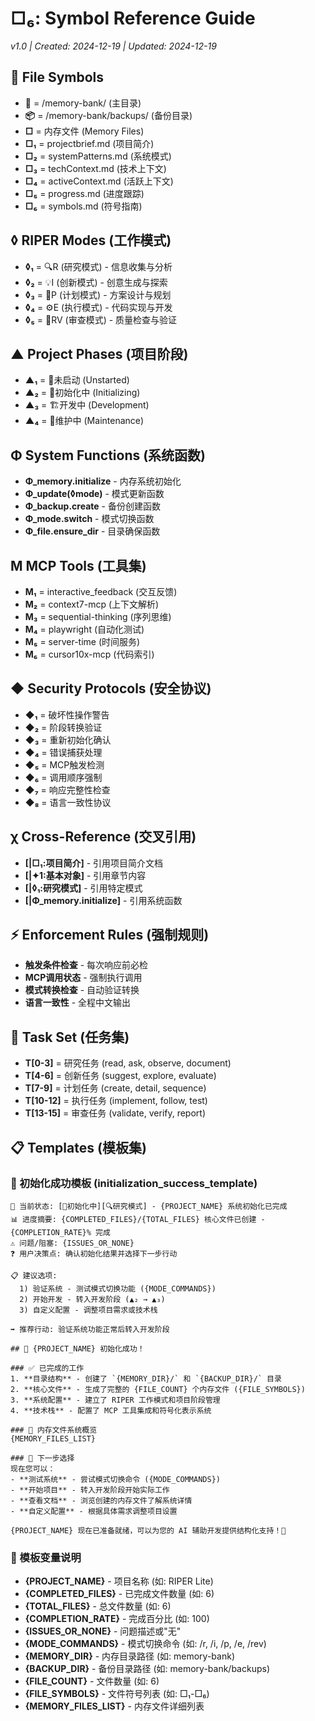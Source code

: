 # □₆: Symbol Reference Guide
*v1.0 | Created: 2024-12-19 | Updated: 2024-12-19*

## 📁 File Symbols
- **📂** = /memory-bank/ (主目录)
- **📦** = /memory-bank/backups/ (备份目录)
- **□** = 内存文件 (Memory Files)
- **□₁** = projectbrief.md (项目简介)
- **□₂** = systemPatterns.md (系统模式)
- **□₃** = techContext.md (技术上下文)
- **□₄** = activeContext.md (活跃上下文)
- **□₅** = progress.md (进度跟踪)
- **□₆** = symbols.md (符号指南)

## ◊ RIPER Modes (工作模式)
- **◊₁** = 🔍R (研究模式) - 信息收集与分析
- **◊₂** = 💡I (创新模式) - 创意生成与探索
- **◊₃** = 📝P (计划模式) - 方案设计与规划
- **◊₄** = ⚙️E (执行模式) - 代码实现与开发
- **◊₅** = 🔎RV (审查模式) - 质量检查与验证

## ▲ Project Phases (项目阶段)
- **▲₁** = 🌱未启动 (Unstarted)
- **▲₂** = 🚧初始化中 (Initializing)
- **▲₃** = 🏗️开发中 (Development)
- **▲₄** = 🔧维护中 (Maintenance)

## Φ System Functions (系统函数)
- **Φ_memory.initialize** - 内存系统初始化
- **Φ_update(◊mode)** - 模式更新函数
- **Φ_backup.create** - 备份创建函数
- **Φ_mode.switch** - 模式切换函数
- **Φ_file.ensure_dir** - 目录确保函数

## M MCP Tools (工具集)
- **M₁** = interactive_feedback (交互反馈)
- **M₂** = context7-mcp (上下文解析)
- **M₃** = sequential-thinking (序列思维)
- **M₄** = playwright (自动化测试)
- **M₅** = server-time (时间服务)
- **M₆** = cursor10x-mcp (代码索引)

## ◆ Security Protocols (安全协议)
- **◆₁** = 破坏性操作警告
- **◆₂** = 阶段转换验证
- **◆₃** = 重新初始化确认
- **◆₄** = 错误捕获处理
- **◆₅** = MCP触发检测
- **◆₆** = 调用顺序强制
- **◆₇** = 响应完整性检查
- **◆₈** = 语言一致性协议

## χ Cross-Reference (交叉引用)
- **[|□₁:项目简介]** - 引用项目简介文档
- **[|✦1:基本对象]** - 引用章节内容
- **[|◊₁:研究模式]** - 引用特定模式
- **[|Φ_memory.initialize]** - 引用系统函数

## ⚡ Enforcement Rules (强制规则)
- **触发条件检查** - 每次响应前必检
- **MCP调用状态** - 强制执行调用
- **模式转换检查** - 自动验证转换
- **语言一致性** - 全程中文输出

## 🎯 Task Set (任务集)
- **T[0-3]** = 研究任务 (read, ask, observe, document)
- **T[4-6]** = 创新任务 (suggest, explore, evaluate)
- **T[7-9]** = 计划任务 (create, detail, sequence)
- **T[10-12]** = 执行任务 (implement, follow, test)
- **T[13-15]** = 审查任务 (validate, verify, report)

## 📋 Templates (模板集)

### 🎊 初始化成功模板 (initialization_success_template)
```
🎯 当前状态: [🚧初始化中][🔍研究模式] - {PROJECT_NAME} 系统初始化已完成
📊 进度摘要: {COMPLETED_FILES}/{TOTAL_FILES} 核心文件已创建 - {COMPLETION_RATE}% 完成
⚠️ 问题/阻塞: {ISSUES_OR_NONE}
❓ 用户决策点: 确认初始化结果并选择下一步行动

📋 建议选项:
  1) 验证系统 - 测试模式切换功能 ({MODE_COMMANDS})
  2) 开始开发 - 转入开发阶段 (▲₂ → ▲₃)
  3) 自定义配置 - 调整项目需求或技术栈

➡️ 推荐行动: 验证系统功能正常后转入开发阶段

## 🎊 {PROJECT_NAME} 初始化成功！

### ✅ 已完成的工作
1. **目录结构** - 创建了 `{MEMORY_DIR}/` 和 `{BACKUP_DIR}/` 目录
2. **核心文件** - 生成了完整的 {FILE_COUNT} 个内存文件 ({FILE_SYMBOLS})
3. **系统配置** - 建立了 RIPER 工作模式和项目阶段管理
4. **技术栈** - 配置了 MCP 工具集成和符号化表示系统

### 📁 内存文件系统概览
{MEMORY_FILES_LIST}

### 🚀 下一步选择
现在您可以：
- **测试系统** - 尝试模式切换命令 ({MODE_COMMANDS})
- **开始项目** - 转入开发阶段开始实际工作
- **查看文档** - 浏览创建的内存文件了解系统详情
- **自定义配置** - 根据具体需求调整项目设置

{PROJECT_NAME} 现在已准备就绪，可以为您的 AI 辅助开发提供结构化支持！🎯
```

### 📝 模板变量说明
- **{PROJECT_NAME}** - 项目名称 (如: RIPER Lite)
- **{COMPLETED_FILES}** - 已完成文件数量 (如: 6)
- **{TOTAL_FILES}** - 总文件数量 (如: 6)
- **{COMPLETION_RATE}** - 完成百分比 (如: 100)
- **{ISSUES_OR_NONE}** - 问题描述或"无"
- **{MODE_COMMANDS}** - 模式切换命令 (如: /r, /i, /p, /e, /rev)
- **{MEMORY_DIR}** - 内存目录路径 (如: memory-bank)
- **{BACKUP_DIR}** - 备份目录路径 (如: memory-bank/backups)
- **{FILE_COUNT}** - 文件数量 (如: 6)
- **{FILE_SYMBOLS}** - 文件符号列表 (如: □₁-□₆)
- **{MEMORY_FILES_LIST}** - 内存文件详细列表
